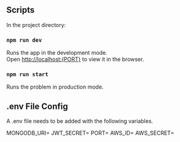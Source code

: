 ## Scripts

In the project directory:

### `npm run dev`

Runs the app in the development mode.<br />
Open [http://localhost:{PORT}](http://localhost:{PORT}) to view it in the browser.

### `npm run start`

Runs the problem in production mode.

## .env File Config

A .env file needs to be added with the following variables.

MONGODB_URI=
JWT_SECRET=
PORT=
AWS_ID=
AWS_SECRET=
